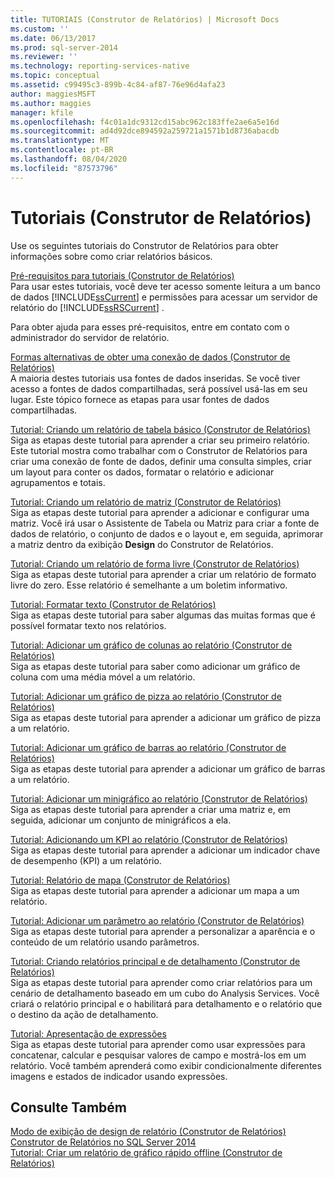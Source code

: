 ```yaml
---
title: TUTORIAIS (Construtor de Relatórios) | Microsoft Docs
ms.custom: ''
ms.date: 06/13/2017
ms.prod: sql-server-2014
ms.reviewer: ''
ms.technology: reporting-services-native
ms.topic: conceptual
ms.assetid: c99495c3-899b-4c84-af87-76e96d4afa23
author: maggiesMSFT
ms.author: maggies
manager: kfile
ms.openlocfilehash: f4c01a1dc9312cd15abc962c183ffe2ae6a5e16d
ms.sourcegitcommit: ad4d92dce894592a259721a1571b1d8736abacdb
ms.translationtype: MT
ms.contentlocale: pt-BR
ms.lasthandoff: 08/04/2020
ms.locfileid: "87573796"
---
```

# <a name="tutorials-report-builder"></a>Tutoriais (Construtor de Relatórios)
  Use os seguintes tutoriais do Construtor de Relatórios para obter informações sobre como criar relatórios básicos.  
  
 [Pré-requisitos para tutoriais &#40;Construtor de Relatórios&#41;](prerequisites-for-tutorials-report-builder.md)  
 Para usar estes tutoriais, você deve ter acesso somente leitura a um banco de dados [!INCLUDE[ssCurrent](../includes/sscurrent-md.md)] e permissões para acessar um servidor de relatório do [!INCLUDE[ssRSCurrent](../includes/ssrscurrent-md.md)] .  
  
 Para obter ajuda para esses pré-requisitos, entre em contato com o administrador do servidor de relatório.  
  
 [Formas alternativas de obter uma conexão de dados &#40;Construtor de Relatórios&#41;](alternative-ways-to-get-a-data-connection-report-builder.md)  
 A maioria destes tutoriais usa fontes de dados inseridas. Se você tiver acesso a fontes de dados compartilhadas, será possível usá-las em seu lugar. Este tópico fornece as etapas para usar fontes de dados compartilhadas.  
  
 [Tutorial: Criando um relatório de tabela básico &#40;Construtor de Relatórios&#41;](tutorial-creating-a-basic-table-report-report-builder.md)  
 Siga as etapas deste tutorial para aprender a criar seu primeiro relatório. Este tutorial mostra como trabalhar com o Construtor de Relatórios para criar uma conexão de fonte de dados, definir uma consulta simples, criar um layout para conter os dados, formatar o relatório e adicionar agrupamentos e totais.  
  
 [Tutorial: Criando um relatório de matriz &#40;Construtor de Relatórios&#41;](tutorial-creating-a-matrix-report-report-builder.md)  
 Siga as etapas deste tutorial para aprender a adicionar e configurar uma matriz. Você irá usar o Assistente de Tabela ou Matriz para criar a fonte de dados de relatório, o conjunto de dados e o layout e, em seguida, aprimorar a matriz dentro da exibição **Design** do Construtor de Relatórios.  
  
 [Tutorial: Criando um relatório de forma livre &#40;Construtor de Relatórios&#41;](tutorial-creating-a-free-form-report-report-builder.md)  
 Siga as etapas deste tutorial para aprender a criar um relatório de formato livre do zero. Esse relatório é semelhante a um boletim informativo.  
  
 [Tutorial: Formatar texto &#40;Construtor de Relatórios&#41;](tutorial-format-text-report-builder.md)  
 Siga as etapas deste tutorial para saber algumas das muitas formas que é possível formatar texto nos relatórios.  
  
 [Tutorial: Adicionar um gráfico de colunas ao relatório &#40;Construtor de Relatórios&#41;](tutorial-add-a-column-chart-to-your-report-report-builder.md)  
 Siga as etapas deste tutorial para saber como adicionar um gráfico de coluna com uma média móvel a um relatório.  
  
 [Tutorial: Adicionar um gráfico de pizza ao relatório &#40;Construtor de Relatórios&#41;](tutorial-add-a-pie-chart-to-your-report-report-builder.md)  
 Siga as etapas deste tutorial para aprender a adicionar um gráfico de pizza a um relatório.  
  
 [Tutorial: Adicionar um gráfico de barras ao relatório &#40;Construtor de Relatórios&#41;](tutorial-add-a-bar-chart-to-your-report-report-builder.md)  
 Siga as etapas deste tutorial para aprender a adicionar um gráfico de barras a um relatório.  
  
 [Tutorial: Adicionar um minigráfico ao relatório &#40;Construtor de Relatórios&#41;](tutorial-add-a-sparkline-to-your-report-report-builder.md)  
 Siga as etapas deste tutorial para aprender a criar uma matriz e, em seguida, adicionar um conjunto de minigráficos a ela.  
  
 [Tutorial: Adicionando um KPI ao relatório &#40;Construtor de Relatórios&#41;](tutorial-adding-a-kpi-to-your-report-report-builder.md)  
 Siga as etapas deste tutorial para aprender a adicionar um indicador chave de desempenho (KPI) a um relatório.  
  
 [Tutorial: Relatório de mapa &#40;Construtor de Relatórios&#41;](tutorial-map-report-report-builder.md)  
 Siga as etapas deste tutorial para aprender a adicionar um mapa a um relatório.  
  
 [Tutorial: Adicionar um parâmetro ao relatório &#40;Construtor de Relatórios&#41;](tutorial-add-a-parameter-to-your-report-report-builder.md)  
 Siga as etapas deste tutorial para aprender a personalizar a aparência e o conteúdo de um relatório usando parâmetros.  
  
 [Tutorial: Criando relatórios principal e de detalhamento &#40;Construtor de Relatórios&#41;](tutorial-creating-drillthrough-and-main-reports-report-builder.md)  
 Siga as etapas deste tutorial para aprender como criar relatórios para um cenário de detalhamento baseado em um cubo do Analysis Services. Você criará o relatório principal e o habilitará para detalhamento e o relatório que o destino da ação de detalhamento.  
  
 [Tutorial: Apresentação de expressões](tutorial-introducing-expressions.md)  
 Siga as etapas deste tutorial para aprender como usar expressões para concatenar, calcular e pesquisar valores de campo e mostrá-los em um relatório. Você também aprenderá como exibir condicionalmente diferentes imagens e estados de indicador usando expressões.  
  
## <a name="see-also"></a>Consulte Também  
 [Modo de exibição de design de relatório &#40;Construtor de Relatórios&#41;](report-builder/report-design-view-report-builder.md)   
 [Construtor de Relatórios no SQL Server 2014](report-builder/report-builder-in-sql-server-2016.md)   
 [Tutorial: Criar um relatório de gráfico rápido offline &#40;Construtor de Relatórios&#41;](report-builder/tutorial-create-a-quick-chart-report-offline-report-builder.md)  
  
  
